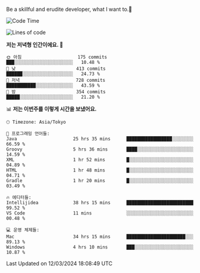 Be a skillful and erudite developer, what I want to.👶

<!--START_SECTION:waka-->
![Code Time](http://img.shields.io/badge/Code%20Time-508%20hrs%204%20mins-blue)

![Lines of code](https://img.shields.io/badge/%EC%A0%80%EB%8A%94%20%EC%97%AC%ED%83%9C%EA%B9%8C%EC%A7%80%20-801.9%20thousand%20%EC%A4%84%EC%9D%98%20%EC%BD%94%EB%93%9C%EB%A5%BC%20%EC%9E%91%EC%84%B1%ED%96%88%EC%96%B4%EC%9A%94.-blue)

**저는 저녁형 인간이에요. 🦉** 

```text
🌞 아침                     175 commits         ███░░░░░░░░░░░░░░░░░░░░░░   10.48 % 
🌆 낮　                     413 commits         ██████░░░░░░░░░░░░░░░░░░░   24.73 % 
🌃 저녁                     728 commits         ███████████░░░░░░░░░░░░░░   43.59 % 
🌙 밤　                     354 commits         █████░░░░░░░░░░░░░░░░░░░░   21.20 % 
```


📊 **저는 이번주를 이렇게 시간을 보냈어요.** 

```text
🕑︎ Timezone: Asia/Tokyo

💬 프로그래밍 언어들: 
Java                     25 hrs 35 mins      █████████████████░░░░░░░░   66.59 % 
Groovy                   5 hrs 36 mins       ████░░░░░░░░░░░░░░░░░░░░░   14.59 % 
XML                      1 hr 52 mins        █░░░░░░░░░░░░░░░░░░░░░░░░   04.89 % 
HTML                     1 hr 48 mins        █░░░░░░░░░░░░░░░░░░░░░░░░   04.71 % 
Gradle                   1 hr 20 mins        █░░░░░░░░░░░░░░░░░░░░░░░░   03.49 % 

🔥 에디터들: 
Intellijidea             38 hrs 15 mins      █████████████████████████   99.52 % 
VS Code                  11 mins             ░░░░░░░░░░░░░░░░░░░░░░░░░   00.48 % 

💻 운영 체제들: 
Mac                      34 hrs 15 mins      ██████████████████████░░░   89.13 % 
Windows                  4 hrs 10 mins       ███░░░░░░░░░░░░░░░░░░░░░░   10.87 % 
```


 Last Updated on 12/03/2024 18:08:49 UTC
<!--END_SECTION:waka-->
